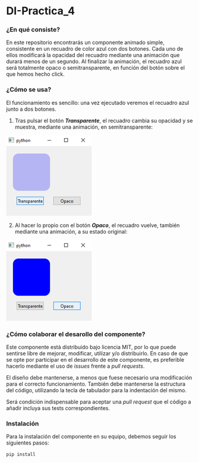 # DI-Practica_4

### ¿En qué consiste?
En este repositorio encontrarás un componente animado simple, consistente en un recuadro de color azul con dos botones. Cada uno de ellos modificará la opacidad del recuadro mediante una animación que durará menos de un segundo. Al finalizar la animación, el recuadro azul será totalmente opaco o semitransparente, en función del botón sobre el que hemos hecho click.


### ¿Cómo se usa?
El funcionamiento es sencillo: una vez ejecutado veremos el recuadro azul junto a dos botones.

1. Tras pulsar el botón ***Transparente***, el recuadro cambia su opacidad y se muestra, mediante una animación, en semitransparente:

![Botón transparente](https://github.com/amogalla/DI-Practica_4/blob/main/docs/componente_transparente.png  "Botón transparente")


2. Al hacer lo propio con el botón ***Opaco***, el recuadro vuelve, también mediante una animación, a su estado original:

![Botón opaco](https://github.com/amogalla/DI-Practica_4/blob/main/docs/componente1.png  "Botón opaco")


### ¿Cómo colaborar el desarollo del componente?
Este componente está distribuido bajo licencia MIT, por lo que puede sentirse libre de mejorar, modificar, utilizar y/o distribuirlo. En caso de que se opte por participar en el desarrollo de este componente, es preferible hacerlo mediante el uso de _issues_ frente a _pull requests_. 

El diseño debe mantenerse, a menos que fuese necesario una modificación para el correcto funcionamiento. También debe mantenerse la estructura del código, utilizando la tecla de tabulador para la indentación del mismo. 

Será condición indispensable para aceptar una _pull request_ que el código a añadir incluya sus tests correspondientes.


### Instalación
Para la instalación del componente en su equipo, debemos seguir los siguientes pasos:

```markdown
pip install
```

